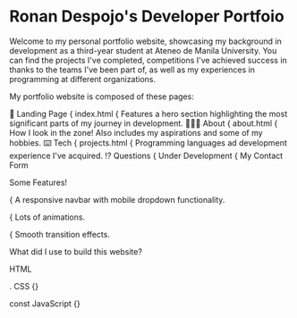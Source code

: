 # Ronan Despojo's Developer Portfoio

Welcome to my personal portfolio website, showcasing my background in development as a third-year 
student at Ateneo de Manila University. You can find the projects I've completed, competitions I've achieved 
success in thanks to the teams I've been part of, as well as my experiences in programming at different organizations.

My portfolio website is composed of these pages:

🏡 Landing Page { index.html { Features a hero section highlighting the most significant parts of my journey in development.
👨🏼‍🚀 About { about.html { How I look in the zone! Also includes my aspirations and some of my hobbies.
⌨️ Tech { projects.html { Programming languages ad development experience I've acquired.
⁉️ Questions { Under Development { My Contact Form 

Some Features!

{ A responsive navbar with mobile dropdown functionality.

{ Lots of animations.

{ Smooth transition effects.


What did I use to build this website? 

<div> HTML </div>

. CSS {}

const JavaScript {}
